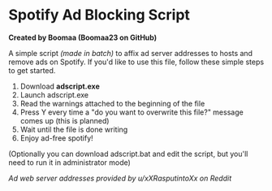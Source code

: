 # Spotify Ad Blocking Script
**Created by Boomaa (Boomaa23 on GitHub)**

A simple script *(made in batch)* to affix ad server addresses to hosts and remove ads on Spotify. If you'd like to use this file, follow these simple steps to get started.
  1. Download **adscript.exe**
  2. Launch adscript.exe
  3. Read the warnings attached to the beginning of the file
  4. Press Y every time a "do you want to overwrite this file?" message comes up (this is planned)
  5. Wait until the file is done writing
  6. Enjoy ad-free spotify!
  
(Optionally you can download adscript.bat and edit the script, but you'll need to run it in administrator mode)

*Ad web server addresses provided by u/xXRasputintoXx on Reddit*

<!-- DISCLAIMER(S): I AM NOT LIABLE FOR ANY DAMAGE CAUSED BY THE INDUCTION OF MY SCRIPT TO YOUR COMPUTING DEVICE. DO NOT RUN THIS MORE THAN ONCE, THAT CAN BECOME DANGEROUS. IF YOU DO NOT FOLLOW THE INSTRUCTIONS OR GUIDANCE, THEN I AM NOT RESPONSIBLE FOR ANY UNINTENDED CONSEQUENCES IN ANY WAY, SHAPE, OR FORM. THANK YOU FOR YOUR COOPERATION. -->
